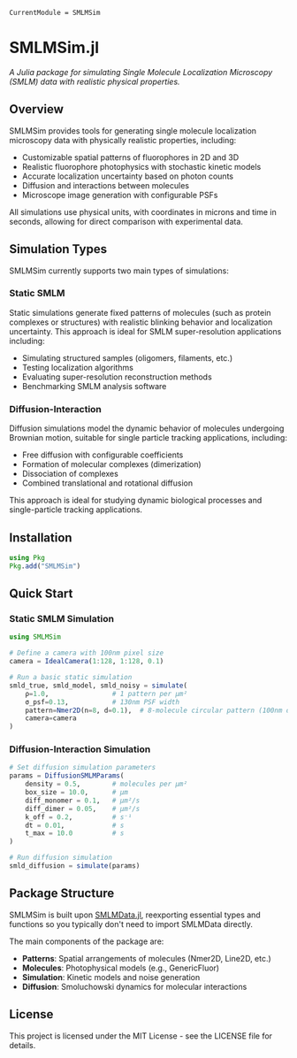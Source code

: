 ```@meta
CurrentModule = SMLMSim
```

# SMLMSim.jl

*A Julia package for simulating Single Molecule Localization Microscopy (SMLM) data with realistic physical properties.*

## Overview

SMLMSim provides tools for generating single molecule localization microscopy data with physically realistic properties, including:

- Customizable spatial patterns of fluorophores in 2D and 3D
- Realistic fluorophore photophysics with stochastic kinetic models
- Accurate localization uncertainty based on photon counts
- Diffusion and interactions between molecules
- Microscope image generation with configurable PSFs

All simulations use physical units, with coordinates in microns and time in seconds, allowing for direct comparison with experimental data.

## Simulation Types

SMLMSim currently supports two main types of simulations:

### Static SMLM

Static simulations generate fixed patterns of molecules (such as protein complexes or structures) with realistic blinking behavior and localization uncertainty. This approach is ideal for SMLM super-resolution applications including:

- Simulating structured samples (oligomers, filaments, etc.)
- Testing localization algorithms
- Evaluating super-resolution reconstruction methods
- Benchmarking SMLM analysis software

### Diffusion-Interaction

Diffusion simulations model the dynamic behavior of molecules undergoing Brownian motion, suitable for single particle tracking applications, including:

- Free diffusion with configurable coefficients
- Formation of molecular complexes (dimerization)
- Dissociation of complexes
- Combined translational and rotational diffusion

This approach is ideal for studying dynamic biological processes and single-particle tracking applications.

## Installation

```julia
using Pkg
Pkg.add("SMLMSim")
```

## Quick Start

### Static SMLM Simulation

```julia
using SMLMSim

# Define a camera with 100nm pixel size
camera = IdealCamera(1:128, 1:128, 0.1)

# Run a basic static simulation
smld_true, smld_model, smld_noisy = simulate(
    ρ=1.0,                # 1 pattern per μm²
    σ_psf=0.13,           # 130nm PSF width
    pattern=Nmer2D(n=8, d=0.1),  # 8-molecule circular pattern (100nm diameter)
    camera=camera
)
```

### Diffusion-Interaction Simulation

```julia
# Set diffusion simulation parameters
params = DiffusionSMLMParams(
    density = 0.5,        # molecules per μm²
    box_size = 10.0,      # μm
    diff_monomer = 0.1,   # μm²/s
    diff_dimer = 0.05,    # μm²/s
    k_off = 0.2,          # s⁻¹
    dt = 0.01,            # s
    t_max = 10.0          # s
)

# Run diffusion simulation
smld_diffusion = simulate(params)
```

## Package Structure

SMLMSim is built upon [SMLMData.jl](https://github.com/JuliaSMLM/SMLMData.jl), reexporting essential types and functions so you typically don't need to import SMLMData directly.

The main components of the package are:

- **Patterns**: Spatial arrangements of molecules (Nmer2D, Line2D, etc.)
- **Molecules**: Photophysical models (e.g., GenericFluor)
- **Simulation**: Kinetic models and noise generation
- **Diffusion**: Smoluchowski dynamics for molecular interactions



## License

This project is licensed under the MIT License - see the LICENSE file for details.